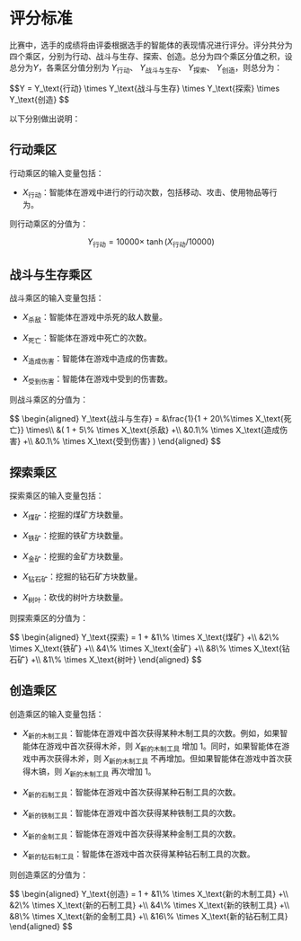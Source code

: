 
# 评分标准

比赛中，选手的成绩将由评委根据选手的智能体的表现情况进行评分。评分共分为四个乘区，分别为行动、战斗与生存、探索、创造。总分为四个乘区分值之积，设总分为$Y$，各乘区分值分别为 $Y_\text{行动}$、 $Y_\text{战斗与生存}$、 $Y_\text{探索}$、 $Y_\text{创造}$，则总分为：

<!DOCTYPE html>
<html>
  <head>
    <meta charset="utf-8">
  </head>
  <body>
    <p>$$Y = Y_\text{行动} \times Y_\text{战斗与生存} \times Y_\text{探索} \times Y_\text{创造} $$</p>
  </body>
</html>
以下分别做出说明：

## 行动乘区

行动乘区的输入变量包括：

- $X_\text{行动}$：智能体在游戏中进行的行动次数，包括移动、攻击、使用物品等行为。


则行动乘区的分值为：

$$
Y_\text{行动} = 10000 \times 
\
    \tanh{
        (X_\text{行动} / 10000)
    }
$$

## 战斗与生存乘区

战斗乘区的输入变量包括：

- $X_\text{杀敌}$：智能体在游戏中杀死的敌人数量。

- $X_\text{死亡}$：智能体在游戏中死亡的次数。

- $X_\text{造成伤害}$：智能体在游戏中造成的伤害数。

- $X_\text{受到伤害}$：智能体在游戏中受到的伤害数。

则战斗乘区的分值为：

<!DOCTYPE html>
<html>
  <head>
    <meta charset="utf-8">
  </head>
  <body>
    <p>$$
\begin{aligned}
Y_\text{战斗与生存} = 
    &\frac{1}{1 + 20\%\times X_\text{死亡}} \times\\
    &(
        1 +
        5\% \times X_\text{杀敌} +\\
        &0.1\% \times X_\text{造成伤害} +\\
        &0.1\% \times X_\text{受到伤害}
    )
\end{aligned}
$$</p>
  </body>
</html>

## 探索乘区

探索乘区的输入变量包括：

- $X_\text{煤矿}$：挖掘的煤矿方块数量。

- $X_\text{铁矿}$：挖掘的铁矿方块数量。

- $X_\text{金矿}$：挖掘的金矿方块数量。

- $X_\text{钻石矿}$：挖掘的钻石矿方块数量。

- $X_\text{树叶}$：砍伐的树叶方块数量。

则探索乘区的分值为：

<!DOCTYPE html>
<html>
  <head>
    <meta charset="utf-8">
  </head>
  <body>
    <p>$$
 \begin{aligned}
 Y_\text{探索} =
    1 +
    &1\% \times X_\text{煤矿} +\\
    &2\% \times X_\text{铁矿} +\\
    &4\% \times X_\text{金矿} +\\
    &8\% \times X_\text{钻石矿} +\\
    &1\% \times X_\text{树叶} 
 \end{aligned}
$$</p>
  </body>
</html>

## 创造乘区

创造乘区的输入变量包括：

- $X_\text{新的木制工具}$：智能体在游戏中首次获得某种木制工具的次数。例如，如果智能体在游戏中首次获得木斧，则 $X_\text{新的木制工具}$ 增加 1。同时，如果智能体在游戏中再次获得木斧，则 $X_\text{新的木制工具}$ 不再增加。但如果智能体在游戏中首次获得木镐，则 $X_\text{新的木制工具}$ 再次增加 1。

- $X_\text{新的石制工具}$：智能体在游戏中首次获得某种石制工具的次数。

- $X_\text{新的铁制工具}$：智能体在游戏中首次获得某种铁制工具的次数。

- $X_\text{新的金制工具}$：智能体在游戏中首次获得某种金制工具的次数。

- $X_\text{新的钻石制工具}$：智能体在游戏中首次获得某种钻石制工具的次数。

则创造乘区的分值为：

<!DOCTYPE html>
<html>
  <head>
    <meta charset="utf-8">
  </head>
  <body>
    <p>$$
\begin{aligned}
Y_\text{创造} =
    1 +
    &1\% \times X_\text{新的木制工具} +\\
    &2\% \times X_\text{新的石制工具} +\\
    &4\% \times X_\text{新的铁制工具} +\\
    &8\% \times X_\text{新的金制工具} +\\
    &16\% \times X_\text{新的钻石制工具}
\end{aligned}
$$</p>
  </body>
</html>
